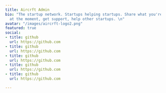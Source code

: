 ```yaml
---
title: Aircrft Admin
bio: "The startup network. Startups helping startups. Share what you're working on
  at the moment, get support, help other startups. \n"
avatar: "/images/aircrft-logo2.png"
featured: true
social:
- title: github
  url: https://github.com
- title: github
  url: https://github.com
- title: github
  url: https://github.com
- title: github
  url: https://github.com
- title: github
  url: https://github.com

---
```

